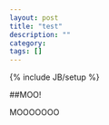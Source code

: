 ```yaml
---
layout: post
title: "test"
description: ""
category: 
tags: []
---
```

{% include JB/setup %}

##MOO!

MOOOOOOO
